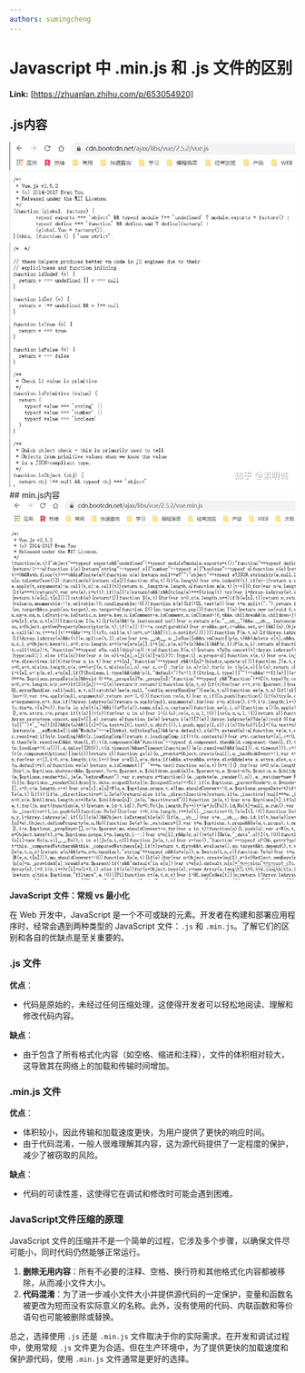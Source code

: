 ```yaml
---
authors: sumingcheng
---
```

# Javascript 中 .min.js 和 .js 文件的区别



 **Link:** [https://zhuanlan.zhihu.com/p/653054920]

## .js内容  
![824330ef14867968c3ed52a7b71c03d6](../image/824330ef14867968c3ed52a7b71c03d6.jpg)## min.js内容  
![4c3148e90d52507e4c22c2a94f449aaa](../image/4c3148e90d52507e4c22c2a94f449aaa.jpg)

**JavaScript 文件：常规 vs 最小化**

在 Web 开发中，JavaScript 是一个不可或缺的元素。开发者在构建和部署应用程序时，经常会遇到两种类型的 JavaScript 文件：`.js` 和 `.min.js`。了解它们的区别和各自的优缺点是至关重要的。

### .js 文件  

**优点**：

* 代码是原始的，未经过任何压缩处理，这使得开发者可以轻松地阅读、理解和修改代码内容。

**缺点**：

* 由于包含了所有格式化内容（如空格、缩进和注释），文件的体积相对较大，这导致其在网络上的加载和传输时间增加。

### .min.js 文件  

**优点**：

* 体积较小，因此传输和加载速度更快，为用户提供了更快的响应时间。
* 由于代码混淆，一般人很难理解其内容，这为源代码提供了一定程度的保护，减少了被窃取的风险。

**缺点**：

* 代码的可读性差，这使得它在调试和修改时可能会遇到困难。

### JavaScript文件压缩的原理  

JavaScript 文件的压缩并不是一个简单的过程，它涉及多个步骤，以确保文件尽可能小，同时代码仍然能够正常运行。

1. **删除无用内容**：所有不必要的注释、空格、换行符和其他格式化内容都被移除，从而减小文件大小。
2. **代码混淆**：为了进一步减小文件大小并提供源代码的一定保护，变量和函数名被更改为短而没有实际意义的名称。此外，没有使用的代码、内联函数和等价语句也可能被删除或替换。

总之，选择使用 `.js` 还是 `.min.js` 文件取决于你的实际需求。在开发和调试过程中，使用常规 `.js` 文件更为合适。但在生产环境中，为了提供更快的加载速度和保护源代码，使用 `.min.js` 文件通常是更好的选择。

